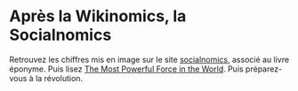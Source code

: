 # Après la Wikinomics, la Socialnomics

Retrouvez les chiffres mis en image sur le site [socialnomics](http://socialnomics.net/2009/08/11/statistics-show-social-media-is-bigger-than-you-think/), associé au livre éponyme. Puis lisez [The Most Powerful Force in the World](http://www.kk.org/thetechnium/archives/2009/08/the_most_powerf.php). Puis préparez-vous à la révolution.